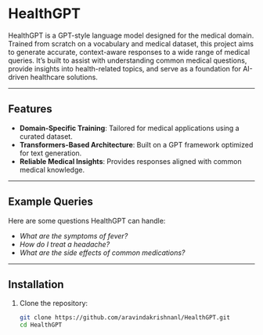 # HealthGPT  

HealthGPT is a GPT-style language model designed for the medical domain. Trained from scratch on a vocabulary and medical dataset, this project aims to generate accurate, context-aware responses to a wide range of medical queries. It’s built to assist with understanding common medical questions, provide insights into health-related topics, and serve as a foundation for AI-driven healthcare solutions.  

---

## Features  
- **Domain-Specific Training**: Tailored for medical applications using a curated dataset.  
- **Transformers-Based Architecture**: Built on a GPT framework optimized for text generation.  
- **Reliable Medical Insights**: Provides responses aligned with common medical knowledge.  

---

## Example Queries  
Here are some questions HealthGPT can handle:  
- *What are the symptoms of fever?*  
- *How do I treat a headache?*  
- *What are the side effects of common medications?*  

---

## Installation  

1. Clone the repository:  
   ```bash  
   git clone https://github.com/aravindakrishnanl/HealthGPT.git  
   cd HealthGPT  
